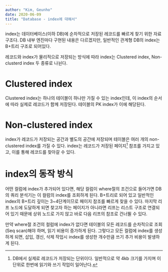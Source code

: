 ```yaml
---
author: "Kim, Geunho"
date: 2020-06-09
title: "Database - index에 대해서"
---
```


index는 데이터베이스(이하 DB)에 순차적으로 저장된 레코드를 빠르게 찾기 위한 자료구조다.
DB 내부 엔진마다 구현된 내용은 다르겠지만, 일반적인 관계형 DB의 index는 B+트리 구조로 되어있다.

레코드와 index가 물리적으로 저장되는 방식에 따라 index는 Clustered index, Non-clusterd index 두 종류로 나뉜다.

# Clustered index
Clustered index는 하나의 테이블이 하나만 가질 수 있는 index인데, 이 index의 순서에 따라 실제로 레코드가 함께 저장된다.
테이블의 PK index가 이에 해당된다.

# Non-clustered index
index가 레코드가 저장되는 공간과 별도의 공간에 저장되며 테이블은 여러 개의 non-clustered index를 가질 수 있다.
index는 레코드가 저장된 페이지[^1] 참조를 가지고 있고, 이를 통해 레코드를 찾아갈 수 있다.

# index의 동작 방식
어떤 컬럼에 index가 추가되어 있다면, 해당 컬럼이 where절의 조건으로 들어가면 DB의 쿼리 분석기는 이 컬럼의 index를 조회하게 된다.
B+트리로 되어 있고 일반적인 index의 B+트리 깊이는 3~4단계이므로 페이지 참조를 빠르게 찾을 수 있다.
마지막 리프 노드에 도달하게 되면 찾고자 하는 페이지가 아니라면 리프는 리스트 구조로 연결되어 있기 때문에 상위 노드로 가지 않고 바로 다음 리프의 참조로 건너뛸 수 있다.

만약 where절 조건의 컬럼에 index가 없다면 테이블의 모든 레코드를 순차적으로 조회(Seq scan)해야 하며, 읽기 비용이 증가하게 된다.
그렇다고 모든 컬럼에 index를 생성하게 되면, 삽입, 갱신, 삭제 작업시 index를 생성한 개수만큼 쓰기 추가 비용이 발생하게 된다.


[^1]: DB에서 실제로 레코드가 저장되는 단위이다. 일반적으로 약 4kb 크기를 가지며 이 단위로 한번에 읽기와 쓰기 작업이 일어난다.